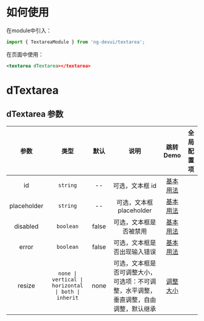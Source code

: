 # 如何使用

在module中引入：

```ts
import { TextareaModule } from 'ng-devui/textarea';
```

在页面中使用：

```xml
<textarea dTextarea></textarea>
```

# dTextarea
## dTextarea 参数

|    参数     |                    类型                     | 默认  |                                         说明                                         | 跳转 Demo                                     |全局配置项| 
| :----------------: | :---------: | :-----------------------------------------: | :---: | :----------------------------------------------------------------------------------: | --------------------------------------------- |
|     id      |                  `string`                   |  --   |                                   可选，文本框 id                                    | [基本用法](demo#basic-usage) |
| placeholder |                  `string`                   |  --   |                               可选，文本框 placeholder                               | [基本用法](demo#basic-usage) |
|  disabled   |                  `boolean`                  | false |                                可选，文本框是否被禁用                                | [基本用法](demo#basic-usage) |
|    error    |                  `boolean`                  | false |                             可选，文本框是否出现输入错误                             | [基本用法](demo#basic-usage) |
|   resize    | `none \| vertical \| horizontal \| both \| inherit` | none  | 可选，文本框是否可调整大小，可选项：不可调整，水平调整，垂直调整，自由调整，默认继承 | [调整大小](demo#resize)      |
